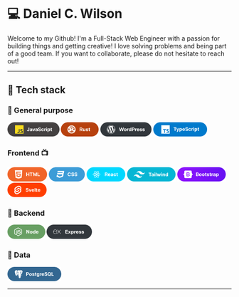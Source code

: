 # :computer: Daniel C. Wilson

Welcome to my Github! I'm a Full-Stack Web Engineer with a passion for building things and getting creative! I love solving problems and being part of a good team. If you want to collaborate, please do not hesitate to reach out!

<hr/>

## :microscope: Tech stack

### :wrench: General purpose
<div style="display: flex row wrap;">
  <img src="https://raw.githubusercontent.com/DanielCW7/DanielCW7/main/UI/JAVASCRIPT.png" alt="JAVASCRIPT" height="32" style="margin: '0px 4px'"/>
  <img src="https://raw.githubusercontent.com/DanielCW7/DanielCW7/main/UI/RUST.png" alt="RUST" height="32" style="margin: '0px 4px'"/>
  <img src="https://raw.githubusercontent.com/DanielCW7/DanielCW7/main/UI/WORDPRESS.png" alt="WORDPRESS" height="32" style="margin: '0px 4px'"/>
  <img src="https://raw.githubusercontent.com/DanielCW7/DanielCW7/main/UI/TS.png" alt="TYPESCRIPT" height="32" style="margin: '0px 4px'"/>

</div>

### Frontend :tv:
<div style="display: flex row wrap;">
  <img src="https://raw.githubusercontent.com/DanielCW7/DanielCW7/main/UI/HTML.png" alt="HTML" height="32" style="margin: '0px 4px'"/>
  <img src="https://raw.githubusercontent.com/DanielCW7/DanielCW7/main/UI/CSS.png" alt="CSS" height="32" style="margin: '0px 4px'"/>
  <img src="https://raw.githubusercontent.com/DanielCW7/DanielCW7/main/UI/REACT.png" alt="REACT" height="32" style="margin: '0px 4px'"/>
  <img src="https://raw.githubusercontent.com/DanielCW7/DanielCW7/main/UI/TAILWIND.png" alt="TAILWIND" height="32" style="margin: '0px 4px'"/>
  <img src="https://raw.githubusercontent.com/DanielCW7/DanielCW7/main/UI/BOOTSTRAP.png" alt="BOOTSTRAP" height="32" style="margin: '0px 4px'"/>
  <img src="https://raw.githubusercontent.com/DanielCW7/DanielCW7/main/UI/SVELTE.png" alt="SVELTE" height="32" style="margin: '0px 4px'"/>

</div>

### :satellite: Backend
<div style="display: flex row wrap;">
  <img src="https://raw.githubusercontent.com/DanielCW7/DanielCW7/main/UI/NODE.png" alt="NODE" height="32" style="margin: '0px 4px'"/>
  <img src="https://raw.githubusercontent.com/DanielCW7/DanielCW7/main/UI/EXPRESS.png" alt="EXPRESS" height="32" style="margin: '0px 4px'"/>
</div>

### :minidisc: Data
  <img src="https://raw.githubusercontent.com/DanielCW7/DanielCW7/main/UI/POSTGRESQL.png" alt="POSTGRESQL" height="32" style="margin: '0px 4px'"/>
<hr/>
